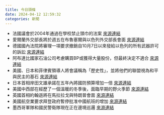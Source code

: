 ```yaml
---
title: 今日頭條
date: 2024-04-12 12:59:32
categories: 新聞            
---
```

- 法國議會於2004年通過在學校禁止頭巾的法案 [來源連結](https://www.theguardian.com/commentisfree/2024/apr/12/ban-headscarves-france-secularism-exclusion-intolerance)
- 愛爾蘭外交部長將於週五在布魯塞爾與以色列外交部長會面 [來源連結](https://www.theguardian.com/world/2024/apr/12/irish-taoiseach-spanish-pm-to-discuss-palestine-plan)
- 德國國內法院將審理一項要求撤銷自10月7日以來發給以色列的所有武器許可的訴訟 [來源連結](https://www.theguardian.com/world/2024/apr/12/germany-lawsuit-arms-sales-israel-gaza)
- 阿布達比國家石油公司考慮購買BP或獲得大量股份，但最終決定不適合 [來源連結](https://www.theguardian.com/business/2024/apr/12/abu-dhabi-state-oil-company-reportedly-looked-at-buying-bp-adnoc)
- 美國、日本和菲律賓領導人將會議稱為「歷史性」，並將他們的聯盟視為和平與民主的基石 [來源連結](https://www.theguardian.com/world/2024/apr/12/joe-biden-philippines-attack-defence-meeting-japan-south-china-sea)
- 日本首相岸田文雄承諾在五年內將國防預算增加一倍 [來源連結](https://www.theguardian.com/world/2024/apr/12/joe-biden-japan-meeting-fumio-kishida-ferdinand-marcos-donald-trump-election)
- 美國中西部在經歷了一個溫暖的冬季後，面臨早期的野火季節 [來源連結](https://www.theguardian.com/environment/2024/apr/12/midwest-early-wildfire-season)
- 英國首相約翰遜將在馬拉拉戈與特朗普會面 [來源連結](https://edition.cnn.com/2024/04/11/politics/trump-johnson-election-falsehoods-analysis/index.html)
- 美國航空業要求拜登政府暫停批准中國航班的增加 [來源連結](https://edition.cnn.com/2024/04/12/business/us-airlines-letter-china-flights-disadvantage-intl-hnk/index.html)
- 墨西哥軍隊和國民警衛隊現在正在邊境巡邏 [來源連結](https://edition.cnn.com/2024/04/12/americas/mexico-border-migrants-crackdown-intl/index.html)



